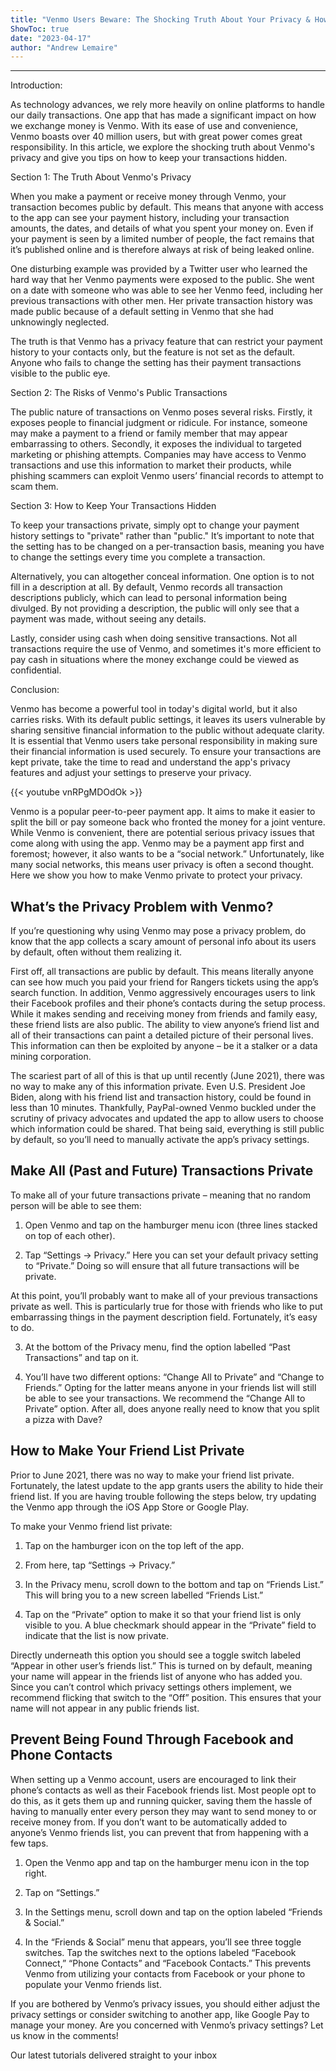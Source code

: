 ```yaml
---
title: "Venmo Users Beware: The Shocking Truth About Your Privacy & How To Keep Your Transactions Hidden!"
ShowToc: true 
date: "2023-04-17"
author: "Andrew Lemaire"
---
```

*****
Introduction:

As technology advances, we rely more heavily on online platforms to handle our daily transactions. One app that has made a significant impact on how we exchange money is Venmo. With its ease of use and convenience, Venmo boasts over 40 million users, but with great power comes great responsibility. In this article, we explore the shocking truth about Venmo's privacy and give you tips on how to keep your transactions hidden.

Section 1: The Truth About Venmo's Privacy

When you make a payment or receive money through Venmo, your transaction becomes public by default. This means that anyone with access to the app can see your payment history, including your transaction amounts, the dates, and details of what you spent your money on. Even if your payment is seen by a limited number of people, the fact remains that it’s published online and is therefore always at risk of being leaked online.

One disturbing example was provided by a Twitter user who learned the hard way that her Venmo payments were exposed to the public. She went on a date with someone who was able to see her Venmo feed, including her previous transactions with other men. Her private transaction history was made public because of a default setting in Venmo that she had unknowingly neglected. 

The truth is that Venmo has a privacy feature that can restrict your payment history to your contacts only, but the feature is not set as the default. Anyone who fails to change the setting has their payment transactions visible to the public eye.

Section 2: The Risks of Venmo's Public Transactions

The public nature of transactions on Venmo poses several risks. Firstly, it exposes people to financial judgment or ridicule. For instance, someone may make a payment to a friend or family member that may appear embarrassing to others. Secondly, it exposes the individual to targeted marketing or phishing attempts. Companies may have access to Venmo transactions and use this information to market their products, while phishing scammers can exploit Venmo users’ financial records to attempt to scam them.

Section 3: How to Keep Your Transactions Hidden

To keep your transactions private, simply opt to change your payment history settings to "private" rather than "public." It’s important to note that the setting has to be changed on a per-transaction basis, meaning you have to change the settings every time you complete a transaction.

Alternatively, you can altogether conceal information. One option is to not fill in a description at all. By default, Venmo records all transaction descriptions publicly, which can lead to personal information being divulged. By not providing a description, the public will only see that a payment was made, without seeing any details.

Lastly, consider using cash when doing sensitive transactions. Not all transactions require the use of Venmo, and sometimes it's more efficient to pay cash in situations where the money exchange could be viewed as confidential.

Conclusion:

Venmo has become a powerful tool in today's digital world, but it also carries risks. With its default public settings, it leaves its users vulnerable by sharing sensitive financial information to the public without adequate clarity. It is essential that Venmo users take personal responsibility in making sure their financial information is used securely. To ensure your transactions are kept private, take the time to read and understand the app's privacy features and adjust your settings to preserve your privacy.

{{< youtube vnRPgMDOdOk >}} 



Venmo is a popular peer-to-peer payment app. It aims to make it easier to split the bill or pay someone back who fronted the money for a joint venture. While Venmo is convenient, there are potential serious privacy issues that come along with using the app. Venmo may be a payment app first and foremost; however, it also wants to be a “social network.” Unfortunately, like many social networks, this means user privacy is often a second thought. Here we show you how to make Venmo private to protect your privacy.
 
## What’s the Privacy Problem with Venmo?
 
If you’re questioning why using Venmo may pose a privacy problem, do know that the app collects a scary amount of personal info about its users by default, often without them realizing it.
 
First off, all transactions are public by default. This means literally anyone can see how much you paid your friend for Rangers tickets using the app’s search function. In addition, Venmo aggressively encourages users to link their Facebook profiles and their phone’s contacts during the setup process. While it makes sending and receiving money from friends and family easy, these friend lists are also public. The ability to view anyone’s friend list and all of their transactions can paint a detailed picture of their personal lives. This information can then be exploited by anyone – be it a stalker or a data mining corporation.
 
The scariest part of all of this is that up until recently (June 2021), there was no way to make any of this information private. Even U.S. President Joe Biden, along with his friend list and transaction history, could be found in less than 10 minutes. Thankfully, PayPal-owned Venmo buckled under the scrutiny of privacy advocates and updated the app to allow users to choose which information could be shared. That being said, everything is still public by default, so you’ll need to manually activate the app’s privacy settings.
 
## Make All (Past and Future) Transactions Private
 
To make all of your future transactions private – meaning that no random person will be able to see them:
 
1. Open Venmo and tap on the hamburger menu icon (three lines stacked on top of each other).
 
2. Tap “Settings -> Privacy.” Here you can set your default privacy setting to “Private.” Doing so will ensure that all future transactions will be private.
 
At this point, you’ll probably want to make all of your previous transactions private as well. This is particularly true for those with friends who like to put embarrassing things in the payment description field. Fortunately, it’s easy to do.
 
3. At the bottom of the Privacy menu, find the option labelled “Past Transactions” and tap on it.
 
4. You’ll have two different options: “Change All to Private” and “Change to Friends.” Opting for the latter means anyone in your friends list will still be able to see your transactions. We recommend the “Change All to Private” option. After all, does anyone really need to know that you split a pizza with Dave? 
 
## How to Make Your Friend List Private
 
Prior to June 2021, there was no way to make your friend list private. Fortunately, the latest update to the app grants users the ability to hide their friend list. If you are having trouble following the steps below, try updating the Venmo app through the iOS App Store or Google Play. 
 
To make your Venmo friend list private:
 
1. Tap on the hamburger icon on the top left of the app.
 
2. From here, tap “Settings -> Privacy.”
 
3. In the Privacy menu, scroll down to the bottom and tap on “Friends List.” This will bring you to a new screen labelled “Friends List.”
 
4. Tap on the “Private” option to make it so that your friend list is only visible to you. A blue checkmark should appear in the “Private” field to indicate that the list is now private.
 
Directly underneath this option you should see a toggle switch labeled “Appear in other user’s friends list.” This is turned on by default, meaning your name will appear in the friends list of anyone who has added you. Since you can’t control which privacy settings others implement, we recommend flicking that switch to the “Off” position. This ensures that your name will not appear in any public friends list. 
 
## Prevent Being Found Through Facebook and Phone Contacts
 
When setting up a Venmo account, users are encouraged to link their phone’s contacts as well as their Facebook friends list. Most people opt to do this, as it gets them up and running quicker, saving them the hassle of having to manually enter every person they may want to send money to or receive money from. If you don’t want to be automatically added to anyone’s Venmo friends list, you can prevent that from happening with a few taps. 
 
1. Open the Venmo app and tap on the hamburger menu icon in the top right.
 
2. Tap on “Settings.”
 
3. In the Settings menu, scroll down and tap on the option labeled “Friends & Social.”
 
4. In the “Friends & Social” menu that appears, you’ll see three toggle switches. Tap the switches next to the options labeled “Facebook Connect,” “Phone Contacts” and “Facebook Contacts.” This prevents Venmo from utilizing your contacts from Facebook or your phone to populate your Venmo friends list. 
 
If you are bothered by Venmo’s privacy issues, you should either adjust the privacy settings or consider switching to another app, like Google Pay to manage your money. Are you concerned with Venmo’s privacy settings? Let us know in the comments!
 
Our latest tutorials delivered straight to your inbox




